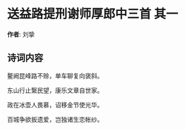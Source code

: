 # 送益路提刑谢师厚郎中三首  其一

**作者**: 刘挚

## 诗词内容

鳌阙昆峰路不赊，单车聊复向褒斜。

东山行止繄民望，康乐文章自世家。

政在冰壶人畏慕，诏移金节使光华。

百城争欲扳遗爱，岂独诸生恋帐纱。

